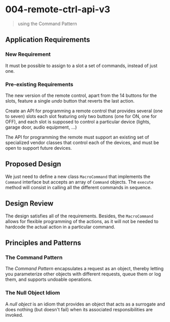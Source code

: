 # 004-remote-ctrl-api-v3
> using the Command Pattern

## Application Requirements

### New Requirement
It must be possible to assign to a slot a set of commands, instead of just one.

### Pre-existing Requirements
The new version of the remote control, apart from the 14 buttons for the slots, feature a single *undo* button that reverts the last action.

Create an API for programming a remote control that provides several (one to seven) slots each slot featuring only two buttons (one for ON, one for OFF), and each slot is supposed to control a particular device (lights, garage door, audio equipment, ...)

The API for programming the remote must support an existing set of specialized vendor classes that control each of the devices, and must be open to support future devices.

## Proposed Design
We just need to define a new class `MacroCommand` that implements the `Command` interface but accepts an array of `Command` objects. The `execute` method will consist in calling all the different commands in sequence.

## Design Review
The design satisfies all of the requirements. Besides, the `MacroCommand` allows for flexible programming of the actions, as it will not be needed to hardcode the actual action in a particular command. 


## Principles and Patterns

### The Command Pattern
The *Command Pattern* encapsulates a request as an object, thereby letting you parameterize other objects with different requests, queue them or log them, and supports undoable operations.

### The Null Object Idiom
A *null object* is an idiom that provides an object that acts as a surrogate and does nothing (but doesn't fail) when its associated responsibilities are invoked. 